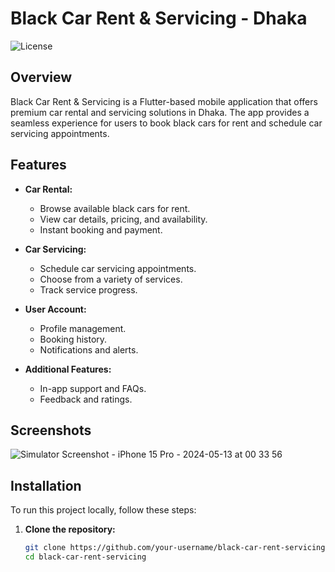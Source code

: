 # Black Car Rent & Servicing - Dhaka

![License](https://img.shields.io/badge/license-MIT-blue.svg)

## Overview

Black Car Rent & Servicing is a Flutter-based mobile application that offers premium car rental and servicing solutions in Dhaka. The app provides a seamless experience for users to book black cars for rent and schedule car servicing appointments.

## Features

- **Car Rental:**
  - Browse available black cars for rent.
  - View car details, pricing, and availability.
  - Instant booking and payment.

- **Car Servicing:**
  - Schedule car servicing appointments.
  - Choose from a variety of services.
  - Track service progress.

- **User Account:**
  - Profile management.
  - Booking history.
  - Notifications and alerts.

- **Additional Features:**
  - In-app support and FAQs.
  - Feedback and ratings.

## Screenshots

![Simulator Screenshot - iPhone 15 Pro - 2024-05-13 at 00 33 56](https://github.com/RaselHossen0/black_car_rent/assets/102950940/3a850d04-c32f-49a6-8553-d50a92897fea)


## Installation

To run this project locally, follow these steps:

1. **Clone the repository:**
   ```bash
   git clone https://github.com/your-username/black-car-rent-servicing.git
   cd black-car-rent-servicing
